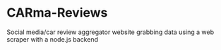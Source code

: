 # CARma-Reviews
Social media/car review aggregator website grabbing data using a web scraper with a node.js backend
